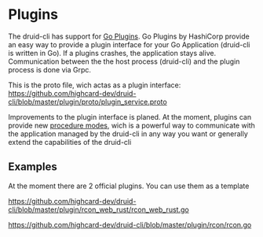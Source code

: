 # Plugins

The druid-cli has support for [Go Plugins](https://github.com/hashicorp/go-plugin). Go Plugins by HashiCorp provide an easy way to provide a plugin interface for your Go Application (druid-cli is written in Go). If a plugins crashes, the application stays alive. Communication between the the host process (druid-cli) and the plugin process is done via Grpc.

This is the proto file, wich actas as a plugin interface:
https://github.com/highcard-dev/druid-cli/blob/master/plugin/proto/plugin_service.proto

Improvements to the plugin interface is planed. At the moment, plugins can provide new [procedure modes](scroll#processescommandsprocedures), wich is a powerful way to communicate with the application managed by the druid-cli in any way you want or generally extend the capabilities of the druid-cli

## Examples

At the moment there are 2 official plugins. You can use them as a template

https://github.com/highcard-dev/druid-cli/blob/master/plugin/rcon_web_rust/rcon_web_rust.go

https://github.com/highcard-dev/druid-cli/blob/master/plugin/rcon/rcon.go
